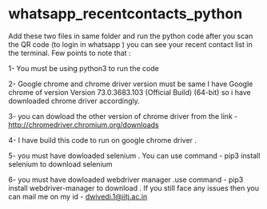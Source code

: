 # whatsapp_recentcontacts_python
Add these two files in same folder and run the python code after you scan the QR code (to login in whatsapp ) you can see your recent 
contact list in the terminal.
Few points to note that : 

1- You must be using python3 to run the code 

2- Google chrome and chrome driver version must be same 
   I have Google chrome of version Version 73.0.3683.103 (Official Build) (64-bit) so i have downloaded chrome driver accordingly.

3- you can dowload the other version of chrome driver from the link -   http://chromedriver.chromium.org/downloads

4- I have build this code to run on google chrome driver .
     
5- you must have dowloaded selenium . You can use command - pip3 install selenium to download selenium

6-  you must have dowloaded webdriver manager .use command -  pip3 install webdriver-manager to download .
      If you still face any issues then you can mail me on my id -  dwivedi.1@iitj.ac.in
